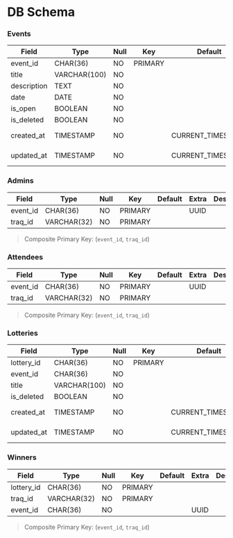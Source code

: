 # DB Schema

### Events

|     Field     |     Type     |     Null     |     Key     |     Default     |     Extra     |     Description     |
|---------------|--------------|--------------|-------------|-----------------|---------------|---------------------|
| event_id      | CHAR(36)     | NO           | PRIMARY     |                 | UUID          |                     |
| title         | VARCHAR(100) | NO           |             |                 |               |                     |
| description   | TEXT         | NO           |             |                 |               |                     |
| date          | DATE         | NO           |             |                 |               |                     |
| is_open       | BOOLEAN      | NO           |             |                 |               |                     |
| is_deleted    | BOOLEAN      | NO           |             |                 |               |                     |
| created_at    | TIMESTAMP    | NO           |             |CURRENT_TIMESTAMP| ON CREATE     |                     |
| updated_at    | TIMESTAMP    | NO           |             |CURRENT_TIMESTAMP| ON UPDATE     |                     |

### Admins

|     Field     |     Type     |     Null     |     Key     |     Default     |     Extra     |     Description     |
|---------------|--------------|--------------|-------------|-----------------|---------------|---------------------|
| event_id      | CHAR(36)     | NO           | PRIMARY     |                 | UUID          |                     |
| traq_id       | VARCHAR(32)  | NO           | PRIMARY     |                 |               |                     |

> Composite Primary Key: (`event_id`, `traq_id`)

### Attendees

|     Field     |     Type     |     Null     |     Key     |     Default     |     Extra     |     Description     |
|---------------|--------------|--------------|-------------|-----------------|---------------|---------------------|
| event_id      | CHAR(36)     | NO           | PRIMARY     |                 | UUID          |                     |
| traq_id       | VARCHAR(32)  | NO           | PRIMARY     |                 |               |                     |

> Composite Primary Key: (`event_id`, `traq_id`)

### Lotteries

|     Field     |     Type     |     Null     |     Key     |     Default     |     Extra     |     Description     |
|---------------|--------------|--------------|-------------|-----------------|---------------|---------------------|
| lottery_id    | CHAR(36)     | NO           | PRIMARY     |                 | UUID          |                     |
| event_id      | CHAR(36)     | NO           |             |                 | UUID          |                     |
| title         | VARCHAR(100) | NO           |             |                 |               |                     |
| is_deleted    | BOOLEAN      | NO           |             |                 |               |                     |
| created_at    | TIMESTAMP    | NO           |             |CURRENT_TIMESTAMP| ON CREATE     |                     |
| updated_at    | TIMESTAMP    | NO           |             |CURRENT_TIMESTAMP| ON UPDATE     |                     |

### Winners

|     Field     |     Type     |     Null     |     Key     |     Default     |     Extra     |     Description     |
|---------------|--------------|--------------|-------------|-----------------|---------------|---------------------|
| lottery_id    | CHAR(36)     | NO           | PRIMARY     |                 |               |                     |
| traq_id       | VARCHAR(32)  | NO           | PRIMARY     |                 |               |                     |
| event_id      | CHAR(36)     | NO           |             |                 | UUID          |                     |

> Composite Primary Key: (`event_id`, `traq_id`)